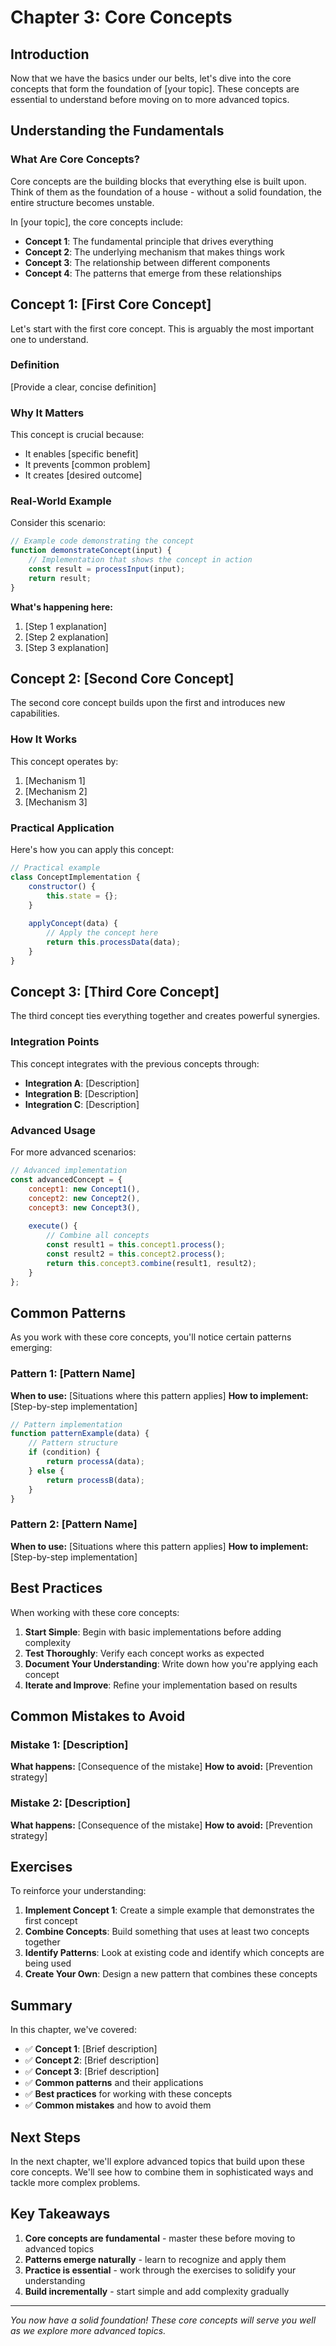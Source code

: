 # Chapter 3: Core Concepts

## Introduction

Now that we have the basics under our belts, let's dive into the core concepts that form the foundation of [your topic]. These concepts are essential to understand before moving on to more advanced topics.

## Understanding the Fundamentals

### What Are Core Concepts?

Core concepts are the building blocks that everything else is built upon. Think of them as the foundation of a house - without a solid foundation, the entire structure becomes unstable.

In [your topic], the core concepts include:

- **Concept 1**: The fundamental principle that drives everything
- **Concept 2**: The underlying mechanism that makes things work
- **Concept 3**: The relationship between different components
- **Concept 4**: The patterns that emerge from these relationships

## Concept 1: [First Core Concept]

Let's start with the first core concept. This is arguably the most important one to understand.

### Definition

[Provide a clear, concise definition]

### Why It Matters

This concept is crucial because:
- It enables [specific benefit]
- It prevents [common problem]
- It creates [desired outcome]

### Real-World Example

Consider this scenario:

```javascript
// Example code demonstrating the concept
function demonstrateConcept(input) {
    // Implementation that shows the concept in action
    const result = processInput(input);
    return result;
}
```

**What's happening here:**
1. [Step 1 explanation]
2. [Step 2 explanation]
3. [Step 3 explanation]

## Concept 2: [Second Core Concept]

The second core concept builds upon the first and introduces new capabilities.

### How It Works

This concept operates by:
1. [Mechanism 1]
2. [Mechanism 2]
3. [Mechanism 3]

### Practical Application

Here's how you can apply this concept:

```javascript
// Practical example
class ConceptImplementation {
    constructor() {
        this.state = {};
    }
    
    applyConcept(data) {
        // Apply the concept here
        return this.processData(data);
    }
}
```

## Concept 3: [Third Core Concept]

The third concept ties everything together and creates powerful synergies.

### Integration Points

This concept integrates with the previous concepts through:
- **Integration A**: [Description]
- **Integration B**: [Description]
- **Integration C**: [Description]

### Advanced Usage

For more advanced scenarios:

```javascript
// Advanced implementation
const advancedConcept = {
    concept1: new Concept1(),
    concept2: new Concept2(),
    concept3: new Concept3(),
    
    execute() {
        // Combine all concepts
        const result1 = this.concept1.process();
        const result2 = this.concept2.process();
        return this.concept3.combine(result1, result2);
    }
};
```

## Common Patterns

As you work with these core concepts, you'll notice certain patterns emerging:

### Pattern 1: [Pattern Name]

**When to use:** [Situations where this pattern applies]
**How to implement:** [Step-by-step implementation]

```javascript
// Pattern implementation
function patternExample(data) {
    // Pattern structure
    if (condition) {
        return processA(data);
    } else {
        return processB(data);
    }
}
```

### Pattern 2: [Pattern Name]

**When to use:** [Situations where this pattern applies]
**How to implement:** [Step-by-step implementation]

## Best Practices

When working with these core concepts:

1. **Start Simple**: Begin with basic implementations before adding complexity
2. **Test Thoroughly**: Verify each concept works as expected
3. **Document Your Understanding**: Write down how you're applying each concept
4. **Iterate and Improve**: Refine your implementation based on results

## Common Mistakes to Avoid

### Mistake 1: [Description]

**What happens:** [Consequence of the mistake]
**How to avoid:** [Prevention strategy]

### Mistake 2: [Description]

**What happens:** [Consequence of the mistake]
**How to avoid:** [Prevention strategy]

## Exercises

To reinforce your understanding:

1. **Implement Concept 1**: Create a simple example that demonstrates the first concept
2. **Combine Concepts**: Build something that uses at least two concepts together
3. **Identify Patterns**: Look at existing code and identify which concepts are being used
4. **Create Your Own**: Design a new pattern that combines these concepts

## Summary

In this chapter, we've covered:

- ✅ **Concept 1**: [Brief description]
- ✅ **Concept 2**: [Brief description]
- ✅ **Concept 3**: [Brief description]
- ✅ **Common patterns** and their applications
- ✅ **Best practices** for working with these concepts
- ✅ **Common mistakes** and how to avoid them

## Next Steps

In the next chapter, we'll explore advanced topics that build upon these core concepts. We'll see how to combine them in sophisticated ways and tackle more complex problems.

## Key Takeaways

1. **Core concepts are fundamental** - master these before moving to advanced topics
2. **Patterns emerge naturally** - learn to recognize and apply them
3. **Practice is essential** - work through the exercises to solidify your understanding
4. **Build incrementally** - start simple and add complexity gradually

---

*You now have a solid foundation! These core concepts will serve you well as we explore more advanced topics.* 